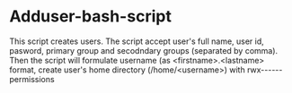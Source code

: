 # Adduser-bash-script
This script creates users. The script accept user's full name, user id, pasword, primary group and secodndary groups (separated by comma). Then the script will formulate username (as &lt;firstname>.&lt;lastname> format, create user's home directory (/home/&lt;username>) with rwx------ permissions
